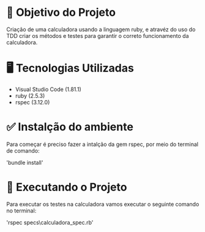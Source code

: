 # :dart: Objetivo do Projeto

Criação de uma calculadora usando a linguagem ruby, e atravéz do uso do TDD criar os métodos e testes para garantir o correto funcionamento da calculadora.

# :desktop_computer: Tecnologias Utilizadas

* Visual Studio Code (1.81.1)
* ruby (2.5.3)
* rspec (3.12.0)

# :white_check_mark: Instalção do ambiente

Para começar é preciso fazer a intalção da gem rspec, por meio do terminal de comando:

'bundle install'

# :memo: Executando o Projeto

Para executar os testes na calculadora vamos executar o seguinte comando no terminal:

'rspec specs\calculadora_spec.rb'